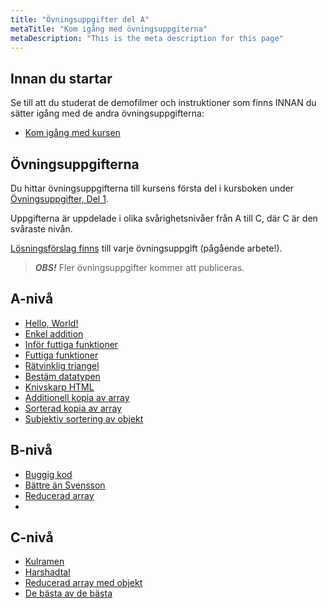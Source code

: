 ```yaml
---
title: "Övningsuppgifter del A"
metaTitle: "Kom igång med övningsuppgiterna"
metaDescription: "This is the meta description for this page"
---
```


## Innan du startar
Se till att du studerat de demofilmer och instruktioner som finns INNAN du sätter igång med de andra övningsuppgifterna:

* [Kom igång med kursen](https://coursepress.lnu.se/kurs/grundlaggande-programmering/kom-igang-med-kursen/)

## Övningsuppgifterna

Du hittar övningsuppgifterna till kursens första del i kursboken under [Övningsuppgifter, Del 1](https://coursepress.gitbooks.io/1dv021/content/ovningsuppgifter/del1/).

Uppgifterna är uppdelade i olika svårighetsnivåer från A till C, där C är den svåraste nivån.

[Lösningsförslag finns](https://github.com/1dv021/exercise-solution-proposals) till varje övningsuppgift (pågående arbete!).

>***OBS!*** Fler övningsuppgifter kommer att publiceras.

## A-nivå
- [Hello, World!](https://coursepress.gitbooks.io/1dv021/content/ovningsuppgifter/del1/hello-world/)
- [Enkel addition](https://coursepress.gitbooks.io/1dv021/content/ovningsuppgifter/del1/enkel-addition)
- [Inför futtiga funktioner](https://coursepress.gitbooks.io/1dv021/content/ovningsuppgifter/del1/infor-futtiga-funktioner/)
- [Futtiga funktioner](https://coursepress.gitbooks.io/1dv021/content/ovningsuppgifter/del1/futtiga-funktioner/)
- [Rätvinklig triangel](https://coursepress.gitbooks.io/1dv021/content/ovningsuppgifter/del1/ratvinklig-triangel/)
- [Bestäm datatypen](https://coursepress.gitbooks.io/1dv021/content/ovningsuppgifter/del1/bestam-datatypen)
- [Knivskarp HTML](https://coursepress.gitbooks.io/1dv021/content/ovningsuppgifter/del1/knivskarp-html)
- [Additionell kopia av array](https://coursepress.gitbooks.io/1dv021/content/ovningsuppgifter/del1/additionell-kopia-av-array/)
- [Sorterad kopia av array](https://coursepress.gitbooks.io/1dv021/content/ovningsuppgifter/del1/sorterad-kopia-av-array/)
- [Subjektiv sortering av objekt](https://coursepress.gitbooks.io/1dv021/content/ovningsuppgifter/del1/subjektiv-sortering-av-objekt/)

## B-nivå
- [Buggig kod](https://coursepress.gitbooks.io/1dv021/content/ovningsuppgifter/del1/buggig-kod/)
- [Bättre än Svensson](https://coursepress.gitbooks.io/1dv021/content/ovningsuppgifter/del1/battre-an-svensson/)
- [Reducerad array](https://coursepress.gitbooks.io/1dv021/content/ovningsuppgifter/del1/reducerad-array/)
- 
## C-nivå
- [Kulramen](https://coursepress.gitbooks.io/1dv021/content/ovningsuppgifter/del1/kulramen/)
- [Harshadtal](https://coursepress.gitbooks.io/1dv021/content/ovningsuppgifter/del1/harshadtal)
- [Reducerad array med objekt](https://coursepress.gitbooks.io/1dv021/content/ovningsuppgifter/del1/reducerad-array-med-objekt/)
- [De bästa av de bästa](https://coursepress.gitbooks.io/1dv021/content/ovningsuppgifter/del1/de-basta-av-de-basta/)
